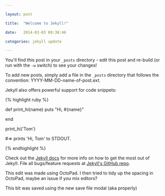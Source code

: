 ```yaml
---

layout: post

title:  "Welcome to Jekyll!"

date:   2014-03-03 09:38:46

categories: jekyll update

---
```






You'll find this post in your `_posts` directory - edit this post and re-build (or run with the `-w` switch) to see your changes!








To add new posts, simply add a file in the `_posts` directory that follows the convention: YYYY-MM-DD-name-of-post.ext.





Jekyll also offers powerful support for code snippets:





{% highlight ruby %}

def print_hi(name)  puts "Hi, #{name}"



end





print_hi('Tom')








#=&gt; prints 'Hi, Tom' to STDOUT.

{% endhighlight %}





Check out the [Jekyll docs][jekyll] for more info on how to get the most out of Jekyll. File all bugs/feature requests at [Jekyll's GitHub repo][jekyll-gh].








This edit was made using OctoPad. I then tried to tidy up the spacing in OctoPad, maybe an issue if you mix editors?

This bit was saved using the new save file modal (aka properly)





[jekyll-gh]: https://github.com/mojombo/jekyll








[jekyll]:    http://jekyllrb.com








